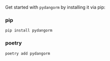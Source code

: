 Get started with `pydangorm` by installing it via pip:

### **pip**

```shell
pip install pydangorm
```

### **poetry**

```shell
poetry add pydangorm
```
